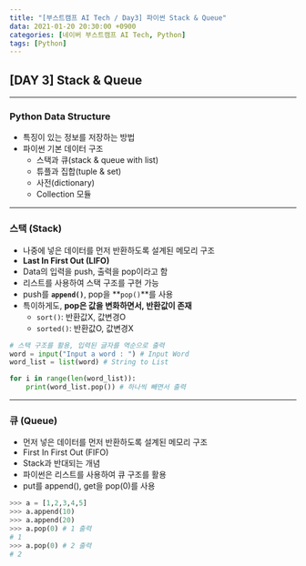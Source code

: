 ```yaml
---
title: "[부스트캠프 AI Tech / Day3] 파이썬 Stack & Queue"
data: 2021-01-20 20:30:00 +0900
categories: [네이버 부스트캠프 AI Tech, Python]
tags: [Python]
---
```



## **[DAY 3] Stack & Queue**

---

### Python Data Structure

- 특징이 있는 정보를 저장하는 방법
- 파이썬 기본 데이터 구조
  - 스택과 큐(stack & queue with list)
  - 튜플과 집합(tuple & set)
  - 사전(dictionary)
  - Collection 모듈

---

### **스택 (Stack)**

- 나중에 넣은 데이터를 먼저 반환하도록 설계된 메모리 구조
- **Last In First Out (LIFO)**
- Data의 입력을 push, 출력을 pop이라고 함
- 리스트를 사용하여 스택 구조를 구현 가능
- push를 **`append()`**, pop을 **`pop()`**를 사용
- 특이하게도, **pop은 값을 변화하면서, 반환값이 존재**
  - `sort()`: 반환값X, 값변경O
  - `sorted()`: 반환값O, 값변경X
  
```python
# 스택 구조를 활용, 입력된 글자를 역순으로 출력
word = input("Input a word : ") # Input Word
word_list = list(word) # String to List

for i in range(len(word_list)):
    print(word_list.pop()) # 하나씩 빼면서 출력
```

---

### **큐 (Queue)**

- 먼저 넣은 데이터를 먼저 반환하도록 설계된 메모리 구조
- First In First Out (FIFO)
- Stack과 반대되는 개념
- 파이썬은 리스트를 사용하여 큐 구조를 활용
- put를 append(), get을 pop(0)를 사용

```python
>>> a = [1,2,3,4,5]
>>> a.append(10)
>>> a.append(20)
>>> a.pop(0) # 1 출력
# 1
>>> a.pop(0) # 2 출력
# 2
```
